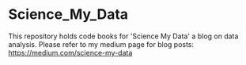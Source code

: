 # Science_My_Data
This repository holds code books for 'Science My Data' a blog on data analysis. Please refer to my medium page for blog posts: https://medium.com/science-my-data
